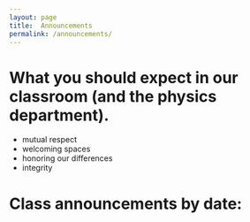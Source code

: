 ```yaml
---
layout: page 
title:  Announcements
permalink: /announcements/
---
```



# What you should expect in our classroom (and the physics department).
* mutual respect
* welcoming spaces
* honoring our differences
* integrity

# Class announcements by date:

